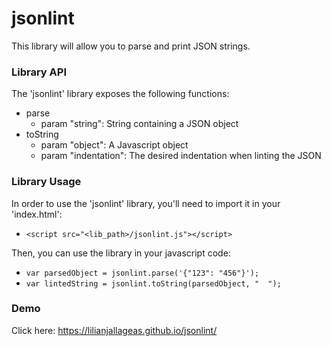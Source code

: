 # jsonlint

This library will allow you to parse and print JSON strings.

### Library API

The 'jsonlint' library exposes the following functions:
+ parse
    + param "string": String containing a JSON object
+ toString
    + param "object": A Javascript object
    + param "indentation": The desired indentation when linting the JSON

### Library Usage

In order to use the 'jsonlint' library, you'll need to import it in your 'index.html':
+ `<script src="<lib_path>/jsonlint.js"></script>`

Then, you can use the library in your javascript code:
+ `var parsedObject = jsonlint.parse('{"123": "456"}');`
+ `var lintedString = jsonlint.toString(parsedObject, "  ");`

### Demo

Click here: https://lilianjallageas.github.io/jsonlint/
